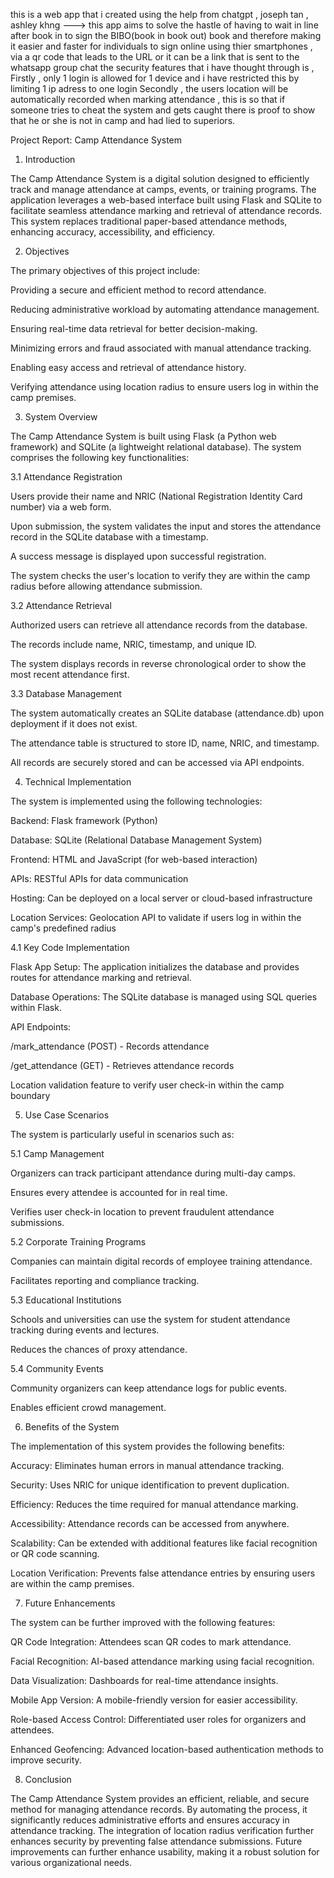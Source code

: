 this is a web app that i created using the help from chatgpt , joseph tan , ashley khng ---> this app aims to solve the hastle of having to wait in line after book in to sign the BIBO(book in book out) book and therefore making it easier and faster for individuals to sign online using thier smartphones , via a qr code that leads to the URL or it can be a link that is sent to the whatsapp group chat 
the security features that i have thought through is , 
Firstly , only 1 login is allowed for 1 device and i have restricted this by limiting 1 ip adress to one login
Secondly , the users location will be automatically recorded when marking attendance , this is so that if someone tries to cheat the system and gets caught there is proof to show that he or she is not in camp and had lied to superiors.

Project Report: Camp Attendance System

1. Introduction

The Camp Attendance System is a digital solution designed to efficiently track and manage attendance at camps, events, or training programs. The application leverages a web-based interface built using Flask and SQLite to facilitate seamless attendance marking and retrieval of attendance records. This system replaces traditional paper-based attendance methods, enhancing accuracy, accessibility, and efficiency.

2. Objectives

The primary objectives of this project include:

Providing a secure and efficient method to record attendance.

Reducing administrative workload by automating attendance management.

Ensuring real-time data retrieval for better decision-making.

Minimizing errors and fraud associated with manual attendance tracking.

Enabling easy access and retrieval of attendance history.

Verifying attendance using location radius to ensure users log in within the camp premises.

3. System Overview

The Camp Attendance System is built using Flask (a Python web framework) and SQLite (a lightweight relational database). The system comprises the following key functionalities:

3.1 Attendance Registration

Users provide their name and NRIC (National Registration Identity Card number) via a web form.

Upon submission, the system validates the input and stores the attendance record in the SQLite database with a timestamp.

A success message is displayed upon successful registration.

The system checks the user's location to verify they are within the camp radius before allowing attendance submission.

3.2 Attendance Retrieval

Authorized users can retrieve all attendance records from the database.

The records include name, NRIC, timestamp, and unique ID.

The system displays records in reverse chronological order to show the most recent attendance first.

3.3 Database Management

The system automatically creates an SQLite database (attendance.db) upon deployment if it does not exist.

The attendance table is structured to store ID, name, NRIC, and timestamp.

All records are securely stored and can be accessed via API endpoints.

4. Technical Implementation

The system is implemented using the following technologies:

Backend: Flask framework (Python)

Database: SQLite (Relational Database Management System)

Frontend: HTML and JavaScript (for web-based interaction)

APIs: RESTful APIs for data communication

Hosting: Can be deployed on a local server or cloud-based infrastructure

Location Services: Geolocation API to validate if users log in within the camp's predefined radius

4.1 Key Code Implementation

Flask App Setup: The application initializes the database and provides routes for attendance marking and retrieval.

Database Operations: The SQLite database is managed using SQL queries within Flask.

API Endpoints:

/mark_attendance (POST) - Records attendance

/get_attendance (GET) - Retrieves attendance records

Location validation feature to verify user check-in within the camp boundary

5. Use Case Scenarios

The system is particularly useful in scenarios such as:

5.1 Camp Management

Organizers can track participant attendance during multi-day camps.

Ensures every attendee is accounted for in real time.

Verifies user check-in location to prevent fraudulent attendance submissions.

5.2 Corporate Training Programs

Companies can maintain digital records of employee training attendance.

Facilitates reporting and compliance tracking.

5.3 Educational Institutions

Schools and universities can use the system for student attendance tracking during events and lectures.

Reduces the chances of proxy attendance.

5.4 Community Events

Community organizers can keep attendance logs for public events.

Enables efficient crowd management.

6. Benefits of the System

The implementation of this system provides the following benefits:

Accuracy: Eliminates human errors in manual attendance tracking.

Security: Uses NRIC for unique identification to prevent duplication.

Efficiency: Reduces the time required for manual attendance marking.

Accessibility: Attendance records can be accessed from anywhere.

Scalability: Can be extended with additional features like facial recognition or QR code scanning.

Location Verification: Prevents false attendance entries by ensuring users are within the camp premises.

7. Future Enhancements

The system can be further improved with the following features:

QR Code Integration: Attendees scan QR codes to mark attendance.

Facial Recognition: AI-based attendance marking using facial recognition.

Data Visualization: Dashboards for real-time attendance insights.

Mobile App Version: A mobile-friendly version for easier accessibility.

Role-based Access Control: Differentiated user roles for organizers and attendees.

Enhanced Geofencing: Advanced location-based authentication methods to improve security.

8. Conclusion

The Camp Attendance System provides an efficient, reliable, and secure method for managing attendance records. By automating the process, it significantly reduces administrative efforts and ensures accuracy in attendance tracking. The integration of location radius verification further enhances security by preventing false attendance submissions. Future improvements can further enhance usability, making it a robust solution for various organizational needs.

